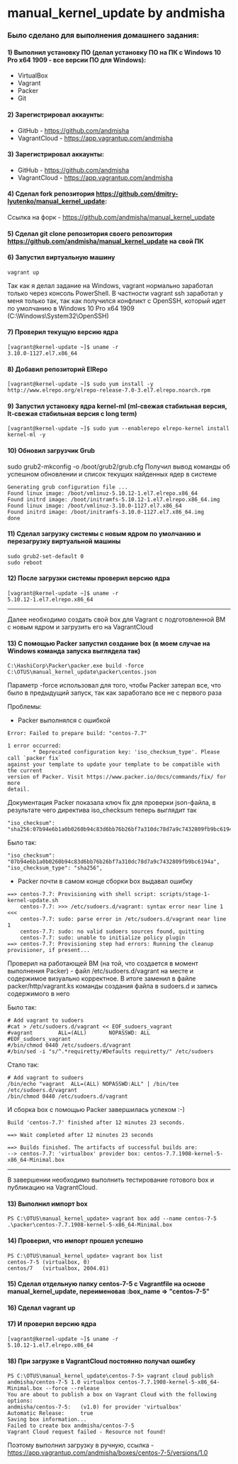 # manual_kernel_update by andmisha

### Было сделано для выполнения домашнего задания:
#### 1) Выполнил установку ПО (делал установку ПО на ПК с Windows 10 Pro x64 1909 - все версии ПО для Windows):
- VirtualBox
- Vagrant
- Packer
- Git
#### 2) Зарегистрировал аккаунты:
- GitHub - https://github.com/andmisha
- VagrantCloud - https://app.vagrantup.com/andmisha
#### 3) Зарегистрировал аккаунты:
- GitHub - https://github.com/andmisha
- VagrantCloud - https://app.vagrantup.com/andmisha
#### 4) Сделал fork репозитория https://github.com/dmitry-lyutenko/manual_kernel_update:
Ссылка на форк - https://github.com/andmisha/manual_kernel_update
#### 5) Сделал git clone репозитория своего репозитория https://github.com/andmisha/manual_kernel_update на свой ПК
#### 6) Запустил виртуальную машину
```
vagrant up
```
Так как я делал задание на Windows, vagrant нормально заработал только через консоль PowerShell. В частности vagrant ssh заработал у меня только так, так как получился конфликт
c OpenSSH, который идет по умолчанию в Windows 10 Pro x64 1909 (C:\Windows\System32\OpenSSH)
#### 7) Проверил текущую версию ядра
```
[vagrant@kernel-update ~]$ uname -r
3.10.0-1127.el7.x86_64
```
#### 8) Добавил репозиторий ElRepo
```
[vagrant@kernel-update ~]$ sudo yum install -y http://www.elrepo.org/elrepo-release-7.0-3.el7.elrepo.noarch.rpm
```
#### 9) Запустил установку ядра kernel-ml (ml-свежая стабильная версия, lt-свежая стабильная версия c long term)
```
[vagrant@kernel-update ~]$ sudo yum --enablerepo elrepo-kernel install kernel-ml -y
```
#### 10) Обновил загрузчик Grub
sudo grub2-mkconfig -o /boot/grub2/grub.cfg
Получил вывод команды об успешном обновлении и список текущих найденных ядер в системе
```
Generating grub configuration file ...
Found linux image: /boot/vmlinuz-5.10.12-1.el7.elrepo.x86_64
Found initrd image: /boot/initramfs-5.10.12-1.el7.elrepo.x86_64.img
Found linux image: /boot/vmlinuz-3.10.0-1127.el7.x86_64
Found initrd image: /boot/initramfs-3.10.0-1127.el7.x86_64.img
done
```
#### 11) Сделал загрузку системы с новым ядром по умолчанию и перезагрузку виртуальной машины
```
sudo grub2-set-default 0
sudo reboot
```
#### 12) После загрузки системы проверил версию ядра
```
[vagrant@kernel-update ~]$ uname -r
5.10.12-1.el7.elrepo.x86_64
```
---
Далее необходимо создать свой box для Vagrant с подготовленной ВМ с новым ядром и загрузить его на VagrantCloud
#### 13) С помощью Packer запустил создание box (в моем случае на Windows команда запуска выглядела так)
```
C:\HashiCorp\Packer\packer.exe build -force C:\OTUS\manual_kernel_update\packer\centos.json
```
Параметр -force использовал для того, чтобы Packer затерал все, что было в предыдущий запуск, так как заработало все не с первого раза

Проблемы:
- Packer выполнялся с ошибкой
```
Error: Failed to prepare build: "centos-7.7"

1 error occurred:
        * Deprecated configuration key: 'iso_checksum_type'. Please call `packer fix`
against your template to update your template to be compatible with the current
version of Packer. Visit https://www.packer.io/docs/commands/fix/ for more
detail.
```
Документация Packer показала ключ fix для проверки json-файла, в результате чего директива iso_checksum теперь выглядит так
```
"iso_checksum": "sha256:07b94e6b1a0b0260b94c83d6bb76b26bf7a310dc78d7a9c7432809fb9bc6194a",
```
Было так:
```
"iso_checksum": "07b94e6b1a0b0260b94c83d6bb76b26bf7a310dc78d7a9c7432809fb9bc6194a",
"iso_checksum_type": "sha256",
```
- Packer почти в самом конце сборки box выдавал ошибку
```
==> centos-7.7: Provisioning with shell script: scripts/stage-1-kernel-update.sh
    centos-7.7: >>> /etc/sudoers.d/vagrant: syntax error near line 1 <<<
    centos-7.7: sudo: parse error in /etc/sudoers.d/vagrant near line 1
    centos-7.7: sudo: no valid sudoers sources found, quitting
    centos-7.7: sudo: unable to initialize policy plugin
==> centos-7.7: Provisioning step had errors: Running the cleanup provisioner, if present...
```
Проверил на работающей ВМ (на той, что создается в момент выполнения Packer) - файл /etc/sudoers.d/vagrant на месте и содержимое визуально корректное.
В итоге заменил в файле packer/http/vagrant.ks команды создания файла в sudoers.d и запись содержимого в него

Было так:
```
# Add vagrant to sudoers
#cat > /etc/sudoers.d/vagrant << EOF_sudoers_vagrant
#vagrant        ALL=(ALL)       NOPASSWD: ALL
#EOF_sudoers_vagrant
#/bin/chmod 0440 /etc/sudoers.d/vagrant
#/bin/sed -i "s/^.*requiretty/#Defaults requiretty/" /etc/sudoers
```

Стало так:
```
# Add vagrant to sudoers
/bin/echo "vagrant  ALL=(ALL) NOPASSWD:ALL" | /bin/tee /etc/sudoers.d/vagrant
/bin/chmod 0440 /etc/sudoers.d/vagrant
```
И сборка box с помощью Packer завершилась успехом :-)
```
Build 'centos-7.7' finished after 12 minutes 23 seconds.

==> Wait completed after 12 minutes 23 seconds

==> Builds finished. The artifacts of successful builds are:
--> centos-7.7: 'virtualbox' provider box: centos-7.7.1908-kernel-5-x86_64-Minimal.box
```
---
В завершении необходимо выполнить тестирование готового box и публикацию на VagrantCloud.
#### 13) Выполнил импорт box
```
PS C:\OTUS\manual_kernel_update> vagrant box add --name centos-7-5 .\packer\centos-7.7.1908-kernel-5-x86_64-Minimal.box
```
#### 14) Проверил, что импорт прошел успешно
```
PS C:\OTUS\manual_kernel_update> vagrant box list
centos-7-5 (virtualbox, 0)
centos/7   (virtualbox, 2004.01)
```
#### 15) Сделал отдельную папку centos-7-5 с Vagrantfile на основе manual_kernel_update, переименовав :box_name => "centos-7-5"
#### 16) Сделал vagrant up
#### 17) И проверил версию ядра
```
[vagrant@kernel-update ~]$ uname -r
5.10.12-1.el7.elrepo.x86_64
```
#### 18) При загрузке в VagrantCloud постоянно получал ошибку
```
PS C:\OTUS\manual_kernel_update\centos-7-5> vagrant cloud publish andmisha/centos-7-5 1.0 virtualbox centos-7.7.1908-kernel-5-x86_64-Minimal.box --force --release
You are about to publish a box on Vagrant Cloud with the following options:
andmisha/centos-7-5:   (v1.0) for provider 'virtualbox'
Automatic Release:     true
Saving box information...
Failed to create box andmisha/centos-7-5
Vagrant Cloud request failed - Resource not found!
```
Поэтому выполнил загрузку в ручную, ссылка - https://app.vagrantup.com/andmisha/boxes/centos-7-5/versions/1.0
